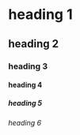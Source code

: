 
heading 1
====================================================================================================


heading 2
----------------------------------------------------------------------------------------------------

### heading 3

#### heading 4

##### heading 5

###### heading 6
